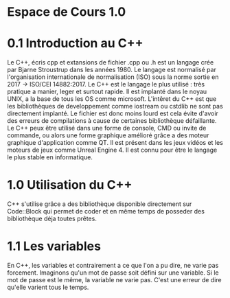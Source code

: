 <h1>Espace de Cours 1.0</h1>

<h1>0.1 Introduction au C++</h1>

Le C++, écris cpp et extansions de fichier .cpp ou .h est un langage crée par Bjarne Stroustrup dans les années 1980. Le langage est
normalisé par l'organisation internationale de normalisation (ISO) sous la norme sortie en 2017 -> ISO/CEI 14882:2017. 
Le C++ est le langage le plus utilisé : très pratique a manier, leger et surtout rapide. Il est implanté dans le noyau UNIX, a la base 
de tous les OS comme microsoft. L'intêret du C++ est que les bibliothèques de developpement comme iostream ou cstdlib ne sont pas
directement implanté. Le fichier est donc moins lourd est cela évite d'avoir des erreurs de compilations à cause de certaines 
bibliothèque défaillante.
Le C++ peux être utilisé dans une forme de console, CMD ou invite de commande, ou alors une forme graphique amélioré grâce a des moteur 
graphique d'application comme QT. Il est présent dans les jeux vidéos et les moteurs de jeux comme Unreal Engine 4. 
Il est connu pour être le langage le plus stable en informatique.

<h1>1.0 Utilisation du C++</h1>

C++ s'utilise grâce a des bibliothèque disponible directement sur Code::Block qui permet de coder et en même temps de posseder des 
bibliothèque déja toutes prêtes.

<h1>1.1 Les variables</h1>

En C++, les variables et contrairement a ce que l'on a pu dire, ne varie pas forcement. Imaginons qu'un mot de passe soit défini sur une
variable. Si le mot de passe est le même, la variable ne varie pas. C'est une erreur de dire qu'elle varient tous le temps.

